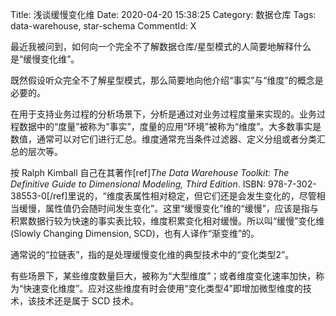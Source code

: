 Title: 浅谈缓慢变化维
Date: 2020-04-20 15:38:25
Category: 数据仓库
Tags: data-warehouse, star-schema
CommentId: X


最近我被问到，如何向一个完全不了解数据仓库/星型模式的人简要地解释什么是“缓慢变化维”。

<!-- PELICAN_END_SUMMARY -->

既然假设听众完全不了解星型模式，那么简要地向他介绍“事实”与“维度”的概念是必要的。

在用于支持业务过程的分析场景下，分析是通过对业务过程度量来实现的。业务过程数据中的“度量”被称为“事实”，度量的应用“环境”被称为“维度”。大多数事实是数值，通常可以对它们进行汇总。维度通常充当条件过滤器、定义分组或者分类汇总的层次等。

按 Ralph Kimball 自己在其著作[ref]<i>The Data Warehouse Toolkit: The Definitive Guide to Dimensional Modeling, Third Edition</i>. ISBN: 978-7-302-38553-0[/ref]里说的，“维度表属性相对稳定，但它们还是会发生变化的，尽管相当缓慢，属性值仍会随时间发生变化”。这里“缓慢变化”维的“缓慢”，应该是指与积累数据行较为快速的事实表比较，维度积累变化相对缓慢。所以叫“缓慢”变化维(Slowly Changing Dimension, SCD)，也有人译作“渐变维”的。

通常说的“拉链表”，指的是处理缓慢变化维的典型技术中的“变化类型2”。

有些场景下，某些维度数量巨大，被称为“大型维度”；或者维度变化速率加快，称为“快速变化维度”。应对这些维度有时会使用“变化类型4”即增加微型维度的技术，该技术还是属于 SCD 技术。
